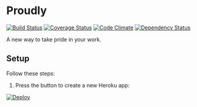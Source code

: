 # Proudly

[![Build Status](https://circleci.com/gh/pempel/proudly/tree/master.svg?style=shield)](https://circleci.com/gh/pempel/proudly/tree/master)
[![Coverage Status](https://coveralls.io/repos/github/pempel/proudly/badge.svg)](https://coveralls.io/github/pempel/proudly)
[![Code Climate](https://lima.codeclimate.com/github/pempel/proudly/badges/gpa.svg)](https://lima.codeclimate.com/github/pempel/proudly)
[![Dependency Status](https://gemnasium.com/badges/github.com/pempel/proudly.svg)](https://gemnasium.com/github.com/pempel/proudly)

A new way to take pride in your work.

## Setup

Follow these steps:

1. Press the button to create a new Heroku app:

[![Deploy](https://www.herokucdn.com/deploy/button.png)](https://heroku.com/deploy)
